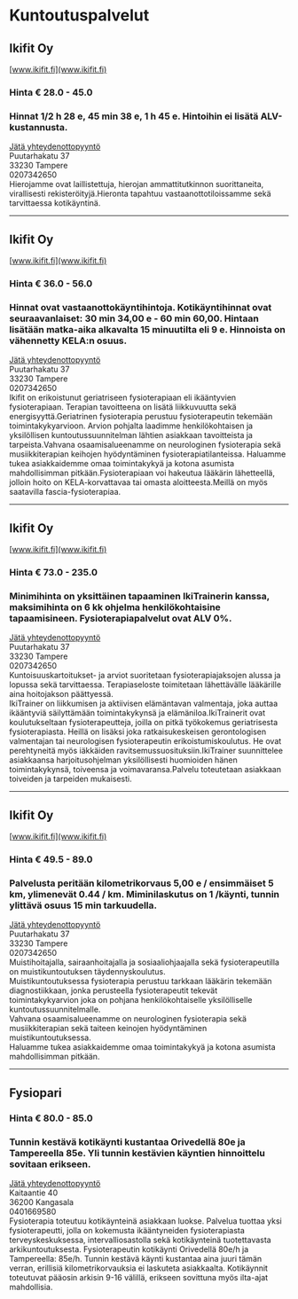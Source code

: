 # Kuntoutuspalvelut


## Ikifit Oy
[www.ikifit.fi](www.ikifit.fi)
### Hinta € 28.0 - 45.0
### Hinnat 1/2 h 28 e, 45 min 38 e, 1 h 45 e. Hintoihin ei lisätä ALV-kustannusta.
[Jätä yhteydenottopyyntö](%23workflows%3Femail%3Dmarjo.sirkeoja%40ikifit.fi%26serviceType%3Dcategory.rehabilitation%26companyName%3DIkifit+Oy)  
Puutarhakatu 37  
33230 Tampere  
0207342650  
Hierojamme ovat laillistettuja, hierojan ammattitutkinnon suorittaneita, virallisesti rekisteröityjä.Hieronta tapahtuu vastaanottotiloissamme sekä tarvittaessa kotikäyntinä.  

---


## Ikifit Oy
[www.ikifit.fi](www.ikifit.fi)
### Hinta € 36.0 - 56.0
### Hinnat ovat vastaanottokäyntihintoja. Kotikäyntihinnat ovat seuraavanlaiset: 30 min 34,00 e - 60 min 60,00. Hintaan lisätään matka-aika alkavalta 15 minuutilta eli 9 e. Hinnoista on vähennetty KELA:n osuus.
[Jätä yhteydenottopyyntö](%23workflows%3Femail%3Dmarjo.sirkeoja%40ikifit.fi%26serviceType%3Dcategory.rehabilitation%26companyName%3DIkifit+Oy)  
Puutarhakatu 37  
33230 Tampere  
0207342650  
Ikifit on erikoistunut geriatriseen fysioterapiaan eli ikääntyvien fysioterapiaan. Terapian tavoitteena on lisätä liikkuvuutta sekä energisyyttä.Geriatrinen fysioterapia perustuu fysioterapeutin tekemään toimintakykyarvioon. Arvion pohjalta laadimme henkilökohtaisen ja yksilöllisen kuntoutussuunnitelman lähtien asiakkaan tavoitteista ja tarpeista.Vahvana osaamisalueenamme on neurologinen fysioterapia sekä musiikkiterapian keihojen hyödyntäminen fysioterapiatilanteissa. Haluamme tukea asiakkaidemme omaa toimintakykyä ja kotona asumista mahdollisimman pitkään.Fysioterapiaan voi hakeutua lääkärin lähetteellä, jolloin hoito on KELA-korvattavaa tai omasta aloitteesta.Meillä on myös saatavilla fascia-fysioterapiaa.  

---

## Ikifit Oy
[www.ikifit.fi](www.ikifit.fi)
### Hinta € 73.0 - 235.0
### Minimihinta on yksittäinen tapaaminen IkiTrainerin kanssa, maksimihinta on 6 kk ohjelma henkilökohtaisine tapaamisineen. Fysioterapiapalvelut ovat ALV 0%.
[Jätä yhteydenottopyyntö](%23workflows%3Femail%3Dmarjo.sirkeoja%40ikifit.fi%26serviceType%3Dcategory.rehabilitation%26companyName%3DIkifit+Oy)  
Puutarhakatu 37  
33230 Tampere  
0207342650  
Kuntoisuuskartoitukset- ja arviot suoritetaan fysioterapiajaksojen alussa ja lopussa sekä tarvittaessa. Terapiaseloste toimitetaan lähettävälle lääkärille aina hoitojakson päättyessä.  
IkiTrainer on liikkumisen ja aktiivisen elämäntavan valmentaja, joka auttaa ikääntyviä säilyttämään toimintakykynsä ja elämäniloa.IkiTrainerit ovat koulutukseltaan fysioterapeutteja, joilla on pitkä työkokemus geriatrisesta fysioterapiasta. Heillä on lisäksi joka ratkaisukeskeisen gerontologisen valmentajan tai neurologisen fysioterapeutin erikoistumiskoulutus. He ovat perehtyneitä myös iäkkäiden ravitsemussuosituksiin.IkiTrainer suunnittelee asiakkaansa harjoitusohjelman yksilöllisesti huomioiden hänen toimintakykynsä, toiveensa ja voimavaransa.Palvelu toteutetaan asiakkaan toiveiden ja tarpeiden mukaisesti.  

---

## Ikifit Oy
[www.ikifit.fi](www.ikifit.fi)
### Hinta € 49.5 - 89.0
### Palvelusta peritään kilometrikorvaus 5,00 e / ensimmäiset 5 km, ylimenevät 0.44 / km. Miminilaskutus on 1 /käynti, tunnin ylittävä osuus 15 min tarkuudella.
[Jätä yhteydenottopyyntö](%23workflows%3Femail%3Dmarjo.sirkeoja%40ikifit.fi%26serviceType%3Dcategory.rehabilitation%26companyName%3DIkifit+Oy)  
Puutarhakatu 37  
33230 Tampere  
0207342650  
Muistihoitajalla, sairaanhoitajalla ja sosiaaliohjaajalla sekä fysioterapeutilla on muistikuntoutuksen täydennyskoulutus.  
Muistikuntoutuksessa fysioterapia perustuu tarkkaan lääkärin tekemään diagnostiikkaan, jonka perusteella fysioterapeutit tekevät toimintakykyarvion joka on pohjana henkilökohtaiselle yksilölliselle kuntoutussuunnitelmalle.  
Vahvana osaamisalueenamme on neurologinen fysioterapia sekä musiikkiterapian sekä taiteen keinojen hyödyntäminen muistikuntoutuksessa.  
Haluamme tukea asiakkaidemme omaa toimintakykyä ja kotona asumista mahdollisimman pitkään.  

---

## Fysiopari
### Hinta € 80.0 - 85.0
### Tunnin kestävä kotikäynti kustantaa Orivedellä 80e ja Tampereella 85e. Yli tunnin kestävien käyntien hinnoittelu sovitaan erikseen.
[Jätä yhteydenottopyyntö](%23workflows%3Femail%3Dfysiopari%40gmail.com%26serviceType%3Dcategory.rehabilitation%26companyName%3DFysiopari)  
Kaitaantie 40  
36200 Kangasala  
0401669580  
Fysioterapia toteutuu kotikäynteinä asiakkaan luokse. Palvelua tuottaa yksi fysioterapeutti, jolla on kokemusta ikääntyneiden fysioterapiasta terveyskeskuksessa, intervalliosastolla sekä kotikäynteinä tuotettavasta arkikuntoutuksesta. Fysioterapeutin kotikäynti Orivedellä 80e/h ja Tampereella: 85e/h. Tunnin kestävä käynti kustantaa aina juuri tämän verran, erillisiä kilometrikorvauksia ei laskuteta asiakkaalta. Kotikäynnit toteutuvat pääosin arkisin 9-16 välillä, erikseen sovittuna myös ilta-ajat mahdollisia. 

